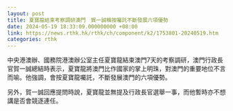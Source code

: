 ```yaml
---
layout: post
title: 夏寶龍結束考察調研澳門　賀一誠稱按囑託不斷發展六項優勢
date: 2024-05-19 18:33:09.000000000 +08:00
link: https://news.rthk.hk/rthk/ch/component/k2/1753801-20240519.htm
categories: rthk
---
```


中央港澳辦、國務院港澳辦公室主任夏寶龍結束澳門7天的考察調研，澳門行政長官賀一誠總結時表示，夏寶龍將澳門比作國家的掌上明珠，對澳門的重要地位不言而喻。他強調，會按夏寶龍囑託，不斷發展澳門的六項優勢。

另外，賀一誠回應提問時說，夏寶龍並無提及行政長官選舉一事，而他暫時亦不想講是否會競逐連任。
